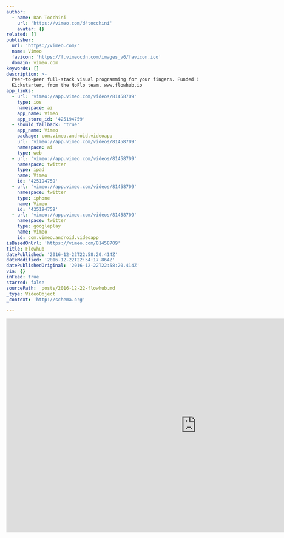 ```yaml
---
author:
  - name: Dan Tocchini
    url: 'https://vimeo.com/d4tocchini'
    avatar: {}
related: []
publisher:
  url: 'https://vimeo.com/'
  name: Vimeo
  favicon: 'https://f.vimeocdn.com/images_v6/favicon.ico'
  domain: vimeo.com
keywords: []
description: >-
  Peer-to-peer full-stack visual programming for your fingers. Funded by
  Kickstarter, from the NoFlo team. www.flowhub.io
app_links:
  - url: 'vimeo://app.vimeo.com/videos/81458709'
    type: ios
    namespace: ai
    app_name: Vimeo
    app_store_id: '425194759'
  - should_fallback: 'true'
    app_name: Vimeo
    package: com.vimeo.android.videoapp
    url: 'vimeo://app.vimeo.com/videos/81458709'
    namespace: ai
    type: web
  - url: 'vimeo://app.vimeo.com/videos/81458709'
    namespace: twitter
    type: ipad
    name: Vimeo
    id: '425194759'
  - url: 'vimeo://app.vimeo.com/videos/81458709'
    namespace: twitter
    type: iphone
    name: Vimeo
    id: '425194759'
  - url: 'vimeo://app.vimeo.com/videos/81458709'
    namespace: twitter
    type: googleplay
    name: Vimeo
    id: com.vimeo.android.videoapp
isBasedOnUrl: 'https://vimeo.com/81458709'
title: Flowhub
datePublished: '2016-12-22T22:58:20.414Z'
dateModified: '2016-12-22T22:54:17.864Z'
datePublishedOriginal: '2016-12-22T22:58:20.414Z'
via: {}
inFeed: true
starred: false
sourcePath: _posts/2016-12-22-flowhub.md
_type: VideoObject
_context: 'http://schema.org'

---
```

<iframe src="https://cdn.embedly.com/widgets/media.html?src=https%3A%2F%2Fplayer.vimeo.com%2Fvideo%2F81458709&amp;url=https%3A%2F%2Fvimeo.com%2F81458709&amp;image=https%3A%2F%2Fi.vimeocdn.com%2Fvideo%2F459722138_1280.jpg&amp;key=b7d04c9b404c499eba89ee7072e1c4f7&amp;type=text%2Fhtml&amp;schema=vimeo" width="1000" height="563" scrolling="no" frameborder="0" allowfullscreen="" style=""></iframe>